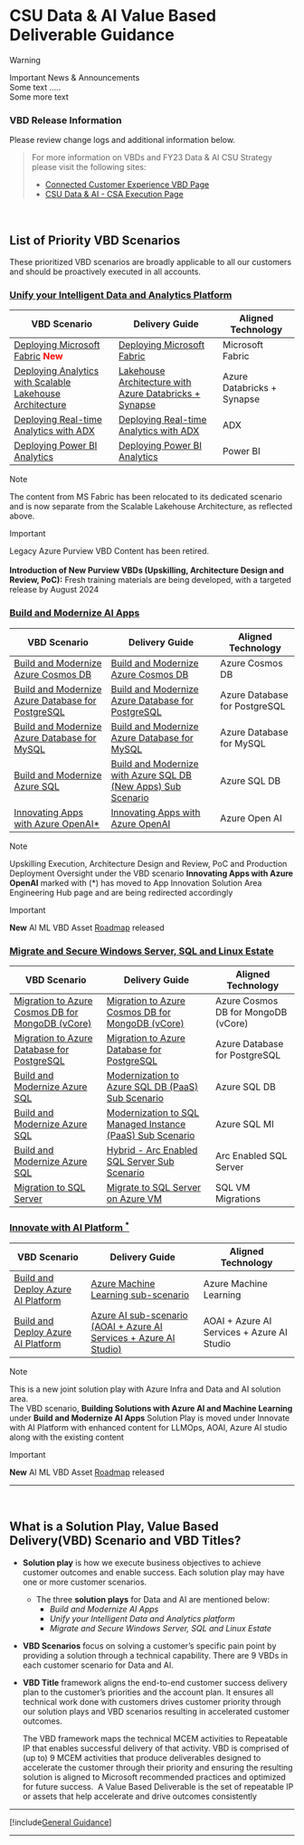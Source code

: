 # CSU Data & AI Value Based Deliverable Guidance

> [!WARNING]
> Important News & Announcements</BR>
> Some text .....</BR>
> Some more text

### VBD Release Information

Please review change logs and additional information below.

> For more information on VBDs and FY23 Data & AI CSU Strategy please visit the following sites:
> - [Connected Customer Experience VBD Page](https://microsoft.sharepoint.com/teams/connectedcustomerexperiencestrategy/sitepages/vbd.aspx)  
> - [CSU Data & AI - CSA Execution Page](https://microsoft.sharepoint.com/teams/CSUDataAI/SitePages/CSA-Landing.aspx)

</br>

## List of Priority VBD Scenarios

These prioritized VBD scenarios are broadly applicable to all our customers and should be proactively executed in all accounts.


### [Unify your Intelligent Data and Analytics Platform](./01-PwrBusDecsnCldSclAnalytics/readme.md)
| VBD Scenario                                            | Delivery Guide | Aligned Technology          |
| ------------------------------------------------------------ | -------------- |---------------------|
| [Deploying Microsoft Fabric](./01-PwrBusDecsnCldSclAnalytics/05-MSFabric/readme.md) <span style="color:red">**New**</span> |[Deploying Microsoft Fabric](./01-PwrBusDecsnCldSclAnalytics/05-MSFabric/readme.md)|Microsoft Fabric |
| [Deploying Analytics with Scalable Lakehouse Architecture](./01-PwrBusDecsnCldSclAnalytics/01-DplyAnalMIDPLkhs/readme.md) |[Lakehouse Architecture with Azure Databricks + Synapse](./01-PwrBusDecsnCldSclAnalytics/01-DplyAnalMIDPLkhs/01-DbxSyn/readme.md)  |Azure Databricks + Synapse|
| [Deploying Real-time Analytics with ADX](./01-PwrBusDecsnCldSclAnalytics/02-DplyRlTmAnalADX/readme.md) |[Deploying Real-time Analytics with ADX](./01-PwrBusDecsnCldSclAnalytics/02-DplyRlTmAnalADX/readme.md) |ADX |
| [Deploying Power BI Analytics](./01-PwrBusDecsnCldSclAnalytics/04-DplyPBIAnal/readme.md) |[Deploying Power BI Analytics](./01-PwrBusDecsnCldSclAnalytics/04-DplyPBIAnal/readme.md)| Power BI




> [!Note] 
> The content from MS Fabric has been relocated to its dedicated scenario and is now separate from the Scalable Lakehouse Architecture, as reflected above.

> [!Important] 
> Legacy Azure Purview VBD Content has been retired. </BR>
> </BR>
> **Introduction of New Purview VBDs (Upskilling, Architecture Design and Review, PoC):** Fresh training materials are being developed, with a targeted release by August 2024 

### [Build and Modernize AI Apps](./02-BldMdrnzAIApps/readme.md)
| VBD Scenario                                            | Delivery Guide | Aligned Technology          |
| ------------------------------------------------------------ | -------------- |---------------------|
| [Build and Modernize Azure Cosmos DB](./02-BldMdrnzAIApps/06-BldMdrnzCsms/readme.md) | [Build and Modernize Azure Cosmos DB](./02-BldMdrnzAIApps/06-BldMdrnzCsms/readme.md) |Azure Cosmos DB
| [Build and Modernize Azure Database for PostgreSQL](./02-BldMdrnzAIApps/07-BldMdrnzPostgres/readme.md) | [Build and Modernize Azure Database for PostgreSQL](./02-BldMdrnzAIApps/07-BldMdrnzPostgres/readme.md) | Azure Database for PostgreSQL
| [Build and Modernize Azure Database for MySQL](./02-BldMdrnzAIApps/08-BldMdrnzMySql/readme.md) | [Build and Modernize Azure Database for MySQL](./02-BldMdrnzAIApps/08-BldMdrnzMySql/readme.md) | Azure Database for MySQL
| [Build and Modernize Azure SQL](./02-BldMdrnzAIApps/09-BldMdrnzSql/readme.md) | [Build and Modernize with Azure SQL DB (New Apps) Sub Scenario](./02-BldMdrnzAIApps/09-BldMdrnzSql/readme.md) | Azure SQL DB
| [Innovating Apps with Azure OpenAI*](./02-BldMdrnzAIApps/05-InnovAppAOAI/readme.md) |[Innovating Apps with Azure OpenAI](./02-BldMdrnzAIApps/05-InnovAppAOAI/readme.md) | Azure Open AI 

> [!Note] 
> Upskilling Execution, Architecture Design and Review, PoC and Production Deployment Oversight under the VBD scenario **Innovating Apps with Azure OpenAI** marked with (*) has moved to App Innovation Solution Area Engineering Hub page and are being redirected accordingly

> [!IMPORTANT]  
> **New** AI ML VBD Asset [Roadmap](https://aka.ms/DATAAI-IP/MLAIRoadmap) released


### [Migrate and Secure Windows Server, SQL and Linux Estate](./05-MigrSecrWinSrvSQLSrvLinux/readme.md)
| VBD Scenario                                            | Delivery Guide | Aligned Technology          |
| ------------------------------------------------------------ | -------------- |---------------------|
| [Migration to Azure Cosmos DB for MongoDB (vCore)](./05-MigrSecrWinSrvSQLSrvLinux/01-MigrToCsms/readme.md) | [Migration to Azure Cosmos DB for MongoDB (vCore)](./05-MigrSecrWinSrvSQLSrvLinux/01-MigrToCsms/readme.md) | Azure Cosmos DB for MongoDB (vCore) |
| [Migration to Azure Database for PostgreSQL](./05-MigrSecrWinSrvSQLSrvLinux/02-MigrToPostgres/readme.md) | [Migration to Azure Database for PostgreSQL](./05-MigrSecrWinSrvSQLSrvLinux/02-MigrToPostgres/readme.md) | Azure Database for PostgreSQL |
| [Build and Modernize Azure SQL](./05-MigrSecrWinSrvSQLSrvLinux/03-MdrnzSql/readme.md) | [Modernization to Azure SQL DB (PaaS) Sub Scenario](./05-MigrSecrWinSrvSQLSrvLinux/03-MdrnzSql/01-MdrnzToSqlDbPaas/readme.md) | Azure SQL DB |
| [Build and Modernize Azure SQL](./05-MigrSecrWinSrvSQLSrvLinux/03-MdrnzSql/readme.md) | [Modernization to SQL Managed Instance (PaaS) Sub Scenario​](./05-MigrSecrWinSrvSQLSrvLinux/03-MdrnzSql/02-AzureSQLMI/readme.md) | Azure SQL MI |
| [Build and Modernize Azure SQL](./05-MigrSecrWinSrvSQLSrvLinux/03-MdrnzSql/readme.md) | [Hybrid - Arc Enabled SQL Server Sub Scenario​](./05-MigrSecrWinSrvSQLSrvLinux/03-MdrnzSql/03-ArcSQLServer/readme.md) | Arc Enabled SQL Server |
| [Migration to SQL Server](./05-MigrSecrWinSrvSQLSrvLinux/04-MigrSql/readme.md) | [Migrate to SQL Server on Azure VM](./05-MigrSecrWinSrvSQLSrvLinux/04-MigrSql/readme.md) | SQL VM Migrations |

### [Innovate with AI Platform <sup>*</sup>](./04-InnowithAzureAIPlatform/readme.md)
| VBD Scenario                                            | Delivery Guide | Aligned Technology          |
| ------------------------------------------------------------ | -------------- |---------------------|
| [Build and Deploy Azure AI Platform](./04-InnowithAzureAIPlatform/readme.md) |[Azure Machine Learning sub-scenario](./04-InnowithAzureAIPlatform/AML/readme.md)|Azure Machine Learning
|[Build and Deploy Azure AI Platform](./04-InnowithAzureAIPlatform/readme.md) |[Azure AI sub-scenario (AOAI + Azure AI Services + Azure AI Studio)](./04-InnowithAzureAIPlatform/AzureAI/readme.md)|AOAI + Azure AI Services + Azure AI Studio

> [!Note]
> This is a new joint solution play with Azure Infra and Data and AI solution area. </BR>
> The VBD scenario, **Building Solutions with Azure AI and Machine Learning**​ under **Build and Modernize AI Apps** Solution Play is moved under Innovate with AI Platform with enhanced content for LLMOps, AOAI, Azure AI studio along with the existing content 

> [!IMPORTANT]  
> **New** AI ML VBD Asset [Roadmap](https://aka.ms/DATAAI-IP/MLAIRoadmap) released

---

</br>

## What is a Solution Play, Value Based Delivery(VBD) Scenario and VBD Titles?
- **Solution play** is how we execute business objectives to achieve customer outcomes and enable success. Each solution play may have one or more customer scenarios.
  - The three **solution plays** for Data and AI are mentioned below:
    - *Build and Modernize AI Apps*
    - *Unify your Intelligent Data and Analytics platform*
    - *Migrate and Secure Windows Server, SQL and Linux Estate* 
   

- **VBD Scenarios** focus on solving a customer’s specific pain point by providing a solution through a technical capability. There are 9 VBDs in each customer scenario for Data and AI. 

- **VBD Title** framework aligns the end-to-end customer success delivery plan to the customer’s priorities and the account plan. It ensures all technical work done with customers drives customer priority through our solution plays and VBD scenarios resulting in accelerated customer outcomes. 

    The VBD framework maps the technical MCEM activities to Repeatable IP that enables successful delivery of that activity. VBD is comprised of (up to) 9 MCEM activities that produce deliverables designed to accelerate the customer through their priority and ensuring the resulting solution is aligned to Microsoft recommended practices and optimized for future success.  A Value Based Deliverable is the set of repeatable IP or assets that help accelerate and drive outcomes consistently


---

[!include[General Guidance](~/VBD-FY24/CommonContent/GeneralGuidance.md)]

---

